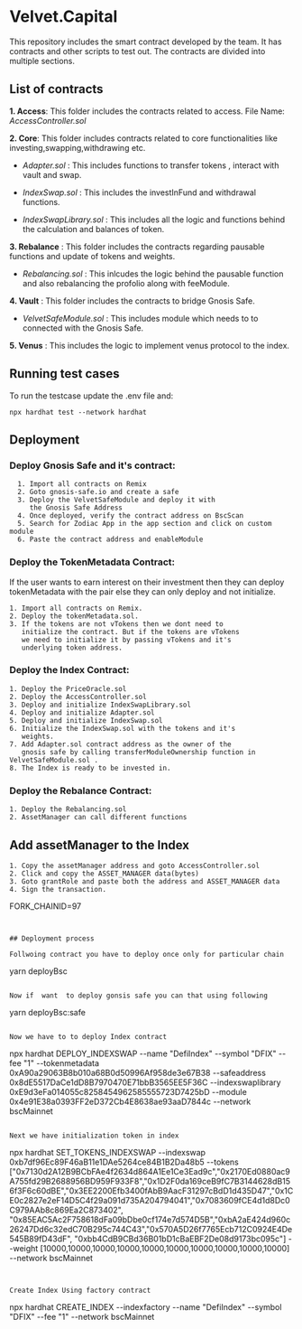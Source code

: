 # Velvet.Capital

This repository includes the smart contract developed by the team. It has contracts and other scripts to test out. The contracts are divided into multiple sections.

## List of contracts

**1. Access**: This folder includes the contracts related to access. File Name: _AccessController.sol_

**2. Core**: This folder includes contracts related to core functionalities like investing,swapping,withdrawing etc.

- _Adapter.sol_ : This includes functions to transfer tokens , interact with vault and swap.

- _IndexSwap.sol_ : This includes the investInFund and withdrawal functions.

- _IndexSwapLibrary.sol_ : This includes all the logic and functions behind the calculation and balances of token.

**3. Rebalance** : This folder includes the contracts regarding pausable functions and update of tokens and weights.

- _Rebalancing.sol_ : This inlcudes the logic behind the pausable function and also rebalancing the profolio along with feeModule.

**4. Vault** : This folder includes the contracts to bridge Gnosis Safe.

- _VelvetSafeModule.sol_ : This includes module which needs to to connected with the Gnosis Safe.

**5. Venus** : This includes the logic to implement venus protocol to the index.

## Running test cases

To run the testcase update the .env file and:

```node
npx hardhat test --network hardhat
```

## Deployment

### Deploy Gnosis Safe and it's contract:

```
  1. Import all contracts on Remix
  2. Goto gnosis-safe.io and create a safe
  3. Deploy the VelvetSafeModule and deploy it with
     the Gnosis Safe Address
  4. Once deployed, verify the contract address on BscScan
  5. Search for Zodiac App in the app section and click on custom module
  6. Paste the contract address and enableModule
```

### Deploy the TokenMetadata Contract:

If the user wants to earn interest on their investment then they can deploy tokenMetadata with the pair else they can only deploy and not initialize.

```
1. Import all contracts on Remix.
2. Deploy the tokenMetadata.sol.
3. If the tokens are not vTokens then we dont need to
   initialize the contract. But if the tokens are vTokens
   we need to initialize it by passing vTokens and it's
   underlying token address.
```

### Deploy the Index Contract:

```
1. Deploy the PriceOracle.sol
2. Deploy the AccessController.sol
3. Deploy and initialize IndexSwapLibrary.sol
4. Deploy and initialize Adapter.sol
5. Deploy and initialize IndexSwap.sol
6. Initialize the IndexSwap.sol with the tokens and it's
   weights.
7. Add Adapter.sol contract address as the owner of the
   gnosis safe by calling transferModuleOwnership function in VelvetSafeModule.sol .
8. The Index is ready to be invested in.
```

### Deploy the Rebalance Contract:

```
1. Deploy the Rebalancing.sol
2. AssetManager can call different functions
```

## Add assetManager to the Index

```
1. Copy the assetManager address and goto AccessController.sol
2. Click and copy the ASSET_MANAGER data(bytes)
3. Goto grantRole and paste both the address and ASSET_MANAGER data
4. Sign the transaction.
```

FORK_CHAINID=97

```


## Deployment process

Follwoing contract you have to deploy once only for particular chain

```

yarn deployBsc

```

Now if  want  to deploy gonsis safe you can that using following

```

yarn deployBsc:safe

```

Now we have to to deploy Index contract

```

npx hardhat DEPLOY_INDEXSWAP --name "DefiIndex" --symbol "DFIX" --fee "1" --tokenmetadata 0xA90a29063B8b010a68B0d50996Af958de3e67B38 --safeaddress 0x8dE5517DaCe1dD8B7970470E71bbB3565EE5F36C --indexswaplibrary 0xE9d3eFa014055c8258454962585555723D7425bD --module 0x4e91E38a0393FF2eD372Cb4E8638ae93aaD7844c --network bscMainnet

```

Next we have initialization token in index
```

npx hardhat SET_TOKENS_INDEXSWAP --indexswap 0xb7df96Ec89F46aB11e1DAe5264ce84B1B2Da48b5 --tokens ["0x7130d2A12B9BCbFAe4f2634d864A1Ee1Ce3Ead9c","0x2170Ed0880ac9A755fd29B2688956BD959F933F8","0x1D2F0da169ceB9fC7B3144628dB156f3F6c60dBE","0x3EE2200Efb3400fAbB9AacF31297cBdD1d435D47","0x1CE0c2827e2eF14D5C4f29a091d735A204794041","0x7083609fCE4d1d8Dc0C979AAb8c869Ea2C873402", "0x85EAC5Ac2F758618dFa09bDbe0cf174e7d574D5B","0xbA2aE424d960c26247Dd6c32edC70B295c744C43","0x570A5D26f7765Ecb712C0924E4De545B89fD43dF", "0xbb4CdB9CBd36B01bD1cBaEBF2De08d9173bc095c"] --weight [10000,10000,10000,10000,10000,10000,10000,10000,10000,10000] --network bscMainnet

```


Create Index Using factory contract

```

npx hardhat CREATE_INDEX --indexfactory --name "DefiIndex" --symbol "DFIX" --fee "1" --network bscMainnet

```

```
